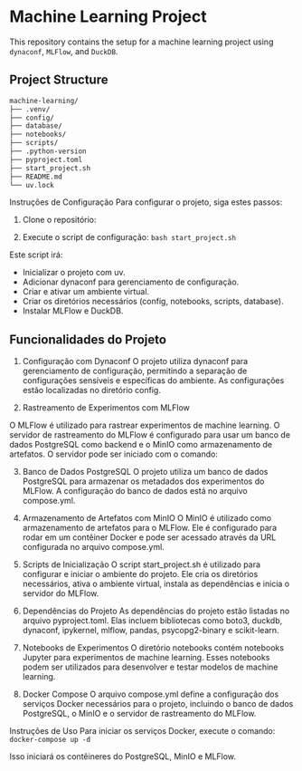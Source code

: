 # Machine Learning Project

This repository contains the setup for a machine learning project using `dynaconf`, `MLFlow`, and `DuckDB`.

## Project Structure
```bash
machine-learning/ 
├── .venv/ 
├── config/ 
├── database/ 
├── notebooks/ 
├── scripts/ 
├── .python-version
├── pyproject.toml 
├── start_project.sh
├── README.md 
└── uv.lock
```
Instruções de Configuração
Para configurar o projeto, siga estes passos:

1. Clone o repositório:

2. Execute o script de configuração:
`bash start_project.sh`

Este script irá:

- Inicializar o projeto com uv.
- Adicionar dynaconf para gerenciamento de configuração.
- Criar e ativar um ambiente virtual.
- Criar os diretórios necessários (config, notebooks, scripts, database).
- Instalar MLFlow e DuckDB.


## Funcionalidades do Projeto
1. Configuração com Dynaconf
O projeto utiliza dynaconf para gerenciamento de configuração, permitindo a separação de configurações sensíveis e específicas do ambiente. As configurações estão localizadas no diretório config.

2. Rastreamento de Experimentos com MLFlow

O MLFlow é utilizado para rastrear experimentos de machine learning. O servidor de rastreamento do MLFlow é configurado para usar um banco de dados PostgreSQL como backend e o MinIO como armazenamento de artefatos. O servidor pode ser iniciado com o comando:

3. Banco de Dados PostgreSQL
O projeto utiliza um banco de dados PostgreSQL para armazenar os metadados dos experimentos do MLFlow. A configuração do banco de dados está no arquivo compose.yml.

4. Armazenamento de Artefatos com MinIO
O MinIO é utilizado como armazenamento de artefatos para o MLFlow. Ele é configurado para rodar em um contêiner Docker e pode ser acessado através da URL configurada no arquivo compose.yml.

5. Scripts de Inicialização
O script start_project.sh é utilizado para configurar e iniciar o ambiente do projeto. Ele cria os diretórios necessários, ativa o ambiente virtual, instala as dependências e inicia o servidor do MLFlow.

6. Dependências do Projeto
As dependências do projeto estão listadas no arquivo pyproject.toml. Elas incluem bibliotecas como boto3, duckdb, dynaconf, ipykernel, mlflow, pandas, psycopg2-binary e scikit-learn.

7. Notebooks de Experimentos
O diretório notebooks contém notebooks Jupyter para experimentos de machine learning. Esses notebooks podem ser utilizados para desenvolver e testar modelos de machine learning.

8. Docker Compose
O arquivo compose.yml define a configuração dos serviços Docker necessários para o projeto, incluindo o banco de dados PostgreSQL, o MinIO e o servidor de rastreamento do MLFlow.

Instruções de Uso
Para iniciar os serviços Docker, execute o comando:
`docker-compose up -d`

Isso iniciará os contêineres do PostgreSQL, MinIO e MLFlow.
